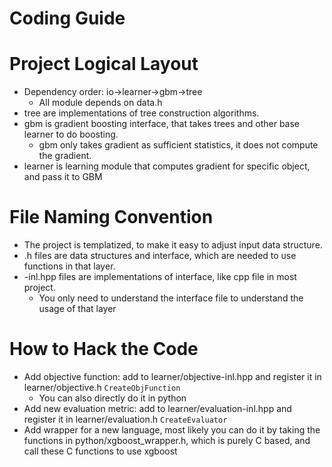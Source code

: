 Coding Guide
======

Project Logical Layout
=======
* Dependency order: io->learner->gbm->tree
  - All module depends on data.h
* tree are implementations of tree construction algorithms.
* gbm is gradient boosting interface, that takes trees and other base learner to do boosting.
  - gbm only takes gradient as sufficient statistics, it does not compute the gradient.
* learner is learning module that computes gradient for specific object, and pass it to GBM

File Naming Convention
======= 
* The project is templatized, to make it easy to adjust input data structure.
* .h files are data structures and interface, which are needed to use functions in that layer.
* -inl.hpp files are implementations of interface, like cpp file in most project.
  - You only need to understand the interface file to understand the usage of that layer

How to Hack the Code
======
* Add objective function: add to learner/objective-inl.hpp and register it in learner/objective.h ```CreateObjFunction``` 
  - You can also directly do it in python
* Add new evaluation metric: add to learner/evaluation-inl.hpp and register it in learner/evaluation.h ```CreateEvaluator``` 
* Add wrapper for a new language, most likely you can do it by taking the functions in python/xgboost_wrapper.h, which is purely C based, and call these C functions to use xgboost
